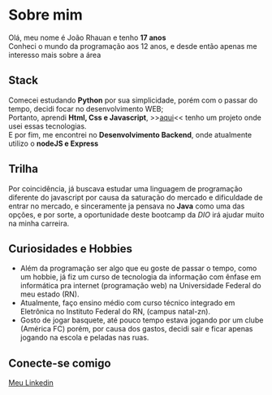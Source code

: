 # Sobre mim
Olá, meu nome é João Rhauan e tenho **17 anos** <br>
Conheci o mundo da programação aos 12 anos, e desde então apenas me interesso mais sobre a área
## Stack
Comecei estudando **Python** por sua simplicidade, porém com o passar do tempo, decidi focar no desenvolvimento WEB;<br>
Portanto, aprendi **Html, Css e Javascript**, >>[aqui](https://joaorhauan.github.io/Weather-App/)<< tenho um projeto onde usei essas tecnologias. <br>
E por fim, me encontrei no **Desenvolvimento Backend**, onde atualmente utilizo o **nodeJS e Express**
## Trilha
Por coincidência, já buscava estudar uma linguagem de programação diferente do javascript por causa da saturação do mercado e dificuldade de entrar no mercado, e sinceramente ja pensava no **Java** como uma das opções, e por sorte, a oportunidade deste bootcamp da *DIO* irá ajudar muito na minha carreira.
## Curiosidades e Hobbies
- Além da programação ser algo que eu goste de passar o tempo, como um hobbie, já fiz um curso de tecnologia da informação com ênfase em informática pra internet (programação web) na Universidade Federal do meu estado (RN).
- Atualmente, faço ensino médio com curso técnico integrado em Eletrônica no Instituto Federal do RN, (campus natal-zn).
- Gosto de jogar basquete, até pouco tempo estava jogando por um clube (América FC) porém, por causa dos gastos, decidi sair e ficar apenas jogando na escola e peladas nas ruas.
## Conecte-se comigo
[Meu Linkedin](https://www.linkedin.com/in/joaorhauan/)
